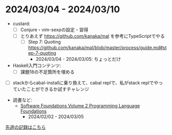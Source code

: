 # 2024/03/04 - 2024/03/10

- custard:
    - [ ] Conjure・vim-sexpの設定・習得
    - [ ] とりあえず <https://github.com/kanaka/mal> を参考にTypeScriptでやる
        - [ ] Step 7: Quoting <https://github.com/kanaka/mal/blob/master/process/guide.md#step-7-quoting>
            - 2024/03/04 - 2024/03/05: ちょっとだけ
- Haskell入門コンテンツ:
    - [ ] 課題18の不足箇所を埋める
- [ ] stackからcabal-installに乗り換えて、cabal replで、私がstack replでやっていたことができるか試すチャレンジ
- 読書など:
    - [Software Foundations Volume 2 Programming Language Foundations](https://softwarefoundations.cis.upenn.edu/plf-current/index.html)
        - 2024/02/02 - 2024/03/05

[先週の記録はこちら](https://github.com/igrep/daily-commits/blob/f2005fdd3aba9b178ab0fcfdd5e5c6cdf3912410/yesterday.md)
